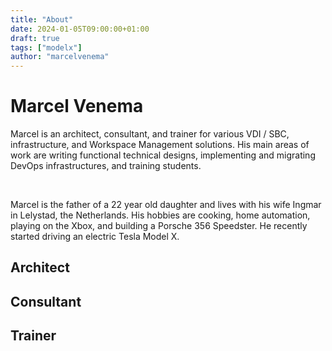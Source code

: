 ```yaml
---
title: "About"
date: 2024-01-05T09:00:00+01:00
draft: true
tags: ["modelx"]
author: "marcelvenema"
---
```


# Marcel Venema

Marcel is an architect, consultant, and trainer for various VDI / SBC, infrastructure, and Workspace Management solutions. His main areas of work are writing functional technical designs, implementing and migrating DevOps infrastructures, and training students.

​

Marcel is the father of a 22 year old daughter and lives with his wife Ingmar in Lelystad, the Netherlands. His hobbies are cooking, home automation, playing on the Xbox, and building a Porsche 356 Speedster. He recently started driving an electric Tesla Model X.

## Architect


## Consultant


## Trainer

